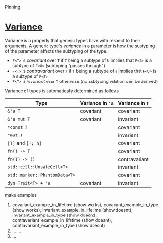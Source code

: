Pinning

# [Variance](https://doc.rust-lang.org/reference/subtyping.html#variance)

Variance is a property that generic types have with respect to their arguments.
A generic type's _variance_ in a parameter is how the subtyping of the parameter affects the subtyping of the type.

- `F<T>` is _covariant_ over `T` if `T` being a subtype of `U` implies that `F<T>` is a subtype of `F<U>` (subtyping "passes through")
- `F<T>` is _contravariant_ over `T` if `T` being a subtype of `U` implies that `F<U>` is a subtype of `F<T>`
- `F<T>` is _invariant_ over `T` otherwise (no subtyping relation can be derived)

Variance of types is automatically determined as follows

| Type                          | Variance in `'a` | Variance in `T` |
| ----------------------------- | ---------------- | --------------- |
| `&'a T`                       | covariant        | covariant       |
| `&'a mut T`                   | covariant        | invariant       |
| `*const T`                    |                  | covariant       |
| `*mut T`                      |                  | invariant       |
| `[T]` and `[T; n]`            |                  | covariant       |
| `fn() -> T`                   |                  | covariant       |
| `fn(T) -> ()`                 |                  | contravariant   |
| `std::cell::UnsafeCell<T>`    |                  | invariant       |
| `std::marker::PhantomData<T>` |                  | covariant       |
| `dyn Trait<T> + 'a`           | covariant        | invariant       |

make examples

1. covariant_example_in_lifetime (show works), covariant_example_in_type (show works), invariant_example_in_lifetime (show doesnt), invariant_example_in_type (show doesnt), contravariant_example_in_lifetime (show doesnt), contravariant_example_in_type (show doesnt)
2. ....
   ...
3. ...

```rust
```
